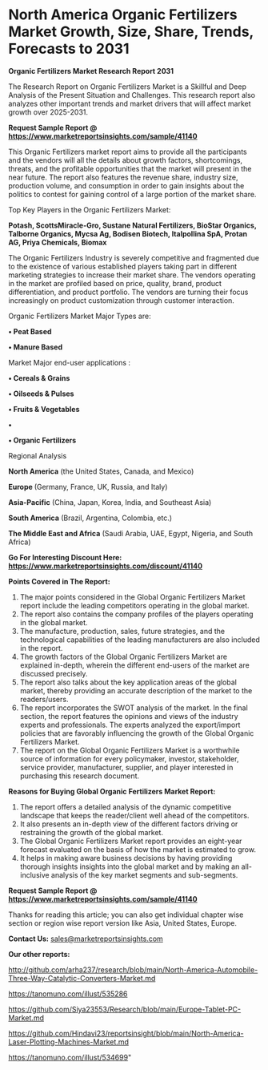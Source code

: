 # North America Organic Fertilizers Market Growth, Size, Share, Trends, Forecasts to 2031

<strong>Organic Fertilizers Market Research Report 2031</strong>

The Research Report on Organic Fertilizers Market is a Skillful and Deep Analysis of the Present Situation and Challenges. This research report also analyzes other important trends and market drivers that will affect market growth over 2025-2031.

<strong>Request Sample Report @ <a href=https://www.marketreportsinsights.com/sample/41140>https://www.marketreportsinsights.com/sample/41140</a></strong>

This Organic Fertilizers market report aims to provide all the participants and the vendors will all the details about growth factors, shortcomings, threats, and the profitable opportunities that the market will present in the near future. The report also features the revenue share, industry size, production volume, and consumption in order to gain insights about the politics to contest for gaining control of a large portion of the market share.

Top Key Players in the Organic Fertilizers Market:

<strong>Potash, ScottsMiracle-Gro, Sustane Natural Fertilizers, BioStar Organics, Talborne Organics, Mycsa Ag, Bodisen Biotech, Italpollina SpA, Protan AG, Priya Chemicals, Biomax</strong>

The Organic Fertilizers Industry is severely competitive and fragmented due to the existence of various established players taking part in different marketing strategies to increase their market share. The vendors operating in the market are profiled based on price, quality, brand, product differentiation, and product portfolio. The vendors are turning their focus increasingly on product customization through customer interaction.

Organic Fertilizers Market Major Types are:

<strong>•  Peat Based

•  Manure Based</strong>

Market Major end-user applications :

<strong>•  Cereals & Grains

•  Oilseeds & Pulses

•  Fruits & Vegetables

•  

•  Organic Fertilizers</strong>

Regional Analysis

</u><strong><b>North America</b></strong> (the United States, Canada, and Mexico)

<strong><b>Europe </b></strong>(Germany, France, UK, Russia, and Italy)

<strong><b>Asia-Pacific</b></strong> (China, Japan, Korea, India, and Southeast Asia)

<strong><b>South America</b></strong> (Brazil, Argentina, Colombia, etc.)

<strong><b>The Middle East and Africa</b></strong> (Saudi Arabia, UAE, Egypt, Nigeria, and South Africa)

<strong>Go For Interesting Discount Here: <a href=https://www.marketreportsinsights.com/discount/41140>https://www.marketreportsinsights.com/discount/41140</a></strong>

<strong>Points Covered in The Report:</strong>
<ol>
  <li>The major points considered in the Global Organic Fertilizers Market report include the leading competitors operating in the global market.</li>
  <li>The report also contains the company profiles of the players operating in the global market.</li>
  <li>The manufacture, production, sales, future strategies, and the technological capabilities of the leading manufacturers are also included in the report.</li>
  <li>The growth factors of the Global Organic Fertilizers Market are explained in-depth, wherein the different end-users of the market are discussed precisely.</li>
  <li>The report also talks about the key application areas of the global market, thereby providing an accurate description of the market to the readers/users.</li>
  <li>The report incorporates the SWOT analysis of the market. In the final section, the report features the opinions and views of the industry experts and professionals. The experts analyzed the export/import policies that are favorably influencing the growth of the Global Organic Fertilizers Market.</li>
  <li>The report on the Global Organic Fertilizers Market is a worthwhile source of information for every policymaker, investor, stakeholder, service provider, manufacturer, supplier, and player interested in purchasing this research document.</li>
</ol>
<strong>Reasons for Buying Global Organic Fertilizers Market Report:</strong>

<ol>
  <li>The report offers a detailed analysis of the dynamic competitive landscape that keeps the reader/client well ahead of the competitors.</li>
  <li>It also presents an in-depth view of the different factors driving or restraining the growth of the global market.</li>
  <li>The Global Organic Fertilizers Market report provides an eight-year forecast evaluated on the basis of how the market is estimated to grow.</li>
  <li>It helps in making aware business decisions by having providing thorough insights insights into the global market and by making an all-inclusive analysis of the key market segments and sub-segments.</li>
</ol>
<strong>Request Sample Report @ <a href=https://www.marketreportsinsights.com/sample/41140>https://www.marketreportsinsights.com/sample/41140</a></strong>


Thanks for reading this article; you can also get individual chapter wise section or region wise report version like Asia, United States, Europe.

<strong>Contact Us:</strong>
sales@marketreportsinsights.com

<strong>Our other reports:</strong>

<a href=http://github.com/arha237/research/blob/main/North-America-Automobile-Three-Way-Catalytic-Converters-Market.md>http://github.com/arha237/research/blob/main/North-America-Automobile-Three-Way-Catalytic-Converters-Market.md</a>

<a href=https://tanomuno.com/illust/535286>https://tanomuno.com/illust/535286</a>

<a href=https://github.com/Siya23553/Research/blob/main/Europe-Tablet-PC-Market.md>https://github.com/Siya23553/Research/blob/main/Europe-Tablet-PC-Market.md</a>

<a href=https://github.com/Hindavi23/reportsinsight/blob/main/North-America-Laser-Plotting-Machines-Market.md>https://github.com/Hindavi23/reportsinsight/blob/main/North-America-Laser-Plotting-Machines-Market.md</a>

<a href=https://tanomuno.com/illust/534699>https://tanomuno.com/illust/534699</a>"
